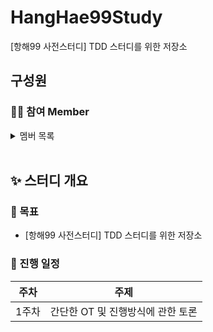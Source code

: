 # HangHae99Study

[항해99 사전스터디] TDD 스터디를 위한 저장소
<br/>

## 구성원

### 🤷‍♂️ 참여 Member

 <details><summary>멤버 목록</summary>
<br>

박상길

이승연

이충헌

</details>

<br/>

## ✨ 스터디 개요

### 🎈 목표

- [항해99 사전스터디] TDD 스터디를 위한 저장소


### 📆 진행 일정

| 주차  | 주제                              |
| ----- | --------------------------------- |
| 1주차 | 간단한 OT 및 진행방식에 관한 토론 |
